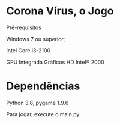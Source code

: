 #  Corona Vírus, o Jogo
Pré-requisitos

Windows 7 ou superior;

Intel Core i3-2100

GPU Integrada Gráficos HD Intel® 2000

#  Dependências
Python 3.8, pygame 1.9.6

Para jogar, execute o main.py
